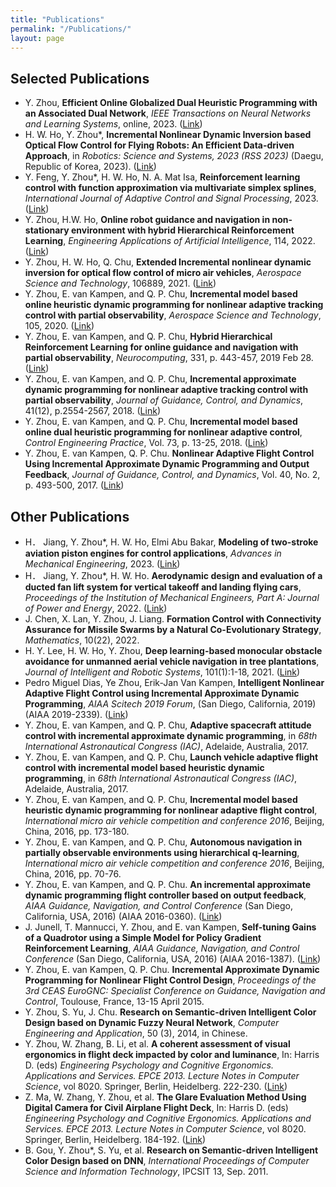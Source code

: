 ```yaml
---
title: "Publications"
permalink: "/Publications/"
layout: page
---
```

<!--[PDF](/download/Publications_YeZhou.pdf)-->
## Selected Publications
- Y. Zhou, <b>Efficient Online Globalized Dual Heuristic Programming with an Associated Dual Network</b>, _IEEE Transactions on Neural Networks and Learning Systems_, online, 2023. ([Link](https://doi.org/10.1109/TNNLS.2022.3164727))
- H. W. Ho, Y. Zhou*, <b>Incremental Nonlinear Dynamic Inversion based Optical Flow Control for Flying Robots: An Efficient Data-driven Approach</b>, in _Robotics: Science and Systems, 2023 (RSS 2023)_ (Daegu, Republic of Korea, 2023). ([Link](https://www.roboticsproceedings.org/rss19/p081.html))
- Y. Feng, Y. Zhou*, H. W. Ho, N. A. Mat Isa, <b>Reinforcement learning control with function approximation via multivariate simplex splines</b>, _International Journal of Adaptive Control and Signal Processing_, 2023. ([Link](https://doi.org/10.1002/acs.3579))
- Y. Zhou, H.W. Ho, <b>Online robot guidance and navigation in non-stationary environment with hybrid Hierarchical Reinforcement Learning</b>, _Engineering Applications of Artificial Intelligence_, 114, 2022. ([Link](https://doi.org/10.1016/j.engappai.2022.105152))
- Y. Zhou, H. W. Ho, Q. Chu, <b>Extended Incremental nonlinear dynamic inversion for optical flow control of micro air vehicles</b>, _Aerospace Science and Technology_, 106889, 2021. ([Link](https://www.sciencedirect.com/science/article/abs/pii/S1270963821003990))
- Y. Zhou, E. van Kampen, and Q. P. Chu, <b>Incremental model based online heuristic dynamic programming for nonlinear adaptive tracking control with partial observability</b>, _Aerospace Science and Technology_, 105, 2020.
([Link](https://doi.org/10.1016/j.ast.2020.106013))
- Y. Zhou, E. van Kampen, and Q. P. Chu, <b>Hybrid Hierarchical Reinforcement Learning for online guidance and navigation with partial observability</b>, _Neurocomputing_, 331, p. 443-457, 2019 Feb 28.
([Link](https://doi.org/10.1016/j.neucom.2018.11.072))
- Y. Zhou, E. van Kampen, and Q. P. Chu, <b>Incremental approximate dynamic programming for nonlinear adaptive tracking control with partial observability</b>, _Journal of Guidance, Control, and Dynamics_, 41(12), p.2554-2567, 2018.
([Link](https://doi.org/10.2514/1.G003472))
- Y. Zhou, E. van Kampen, and Q. P. Chu, <b>Incremental model based online dual heuristic programming for nonlinear adaptive control</b>, _Control Engineering Practice_, Vol. 73, p. 13-25, 2018.
([Link](https://doi.org/10.1016/j.conengprac.2017.12.011))
- Y. Zhou, E. van Kampen, Q. P. Chu. <b>Nonlinear Adaptive Flight Control Using Incremental Approximate Dynamic Programming and Output Feedback</b>, _Journal of Guidance, Control, and Dynamics_, Vol. 40, No. 2, p. 493-500, 2017.
([Link](https://doi.org/10.2514/1.G001762))

## Other Publications
- H． Jiang, Y. Zhou*, H. W. Ho, Elmi Abu Bakar, <b>Modeling of two-stroke aviation piston engines for control applications</b>, _Advances in Mechanical Engineering_, 2023. ([Link](https://doi.org/10.1177/16878132231153234))
- H． Jiang, Y. Zhou*, H. W. Ho. <b>Aerodynamic design and evaluation of a ducted fan lift system for vertical takeoff and landing flying cars</b>, _Proceedings of the Institution of Mechanical Engineers, Part A: Journal of Power and Energy_, 2022. ([Link](https://doi.org/10.1177/09576509221106395))
- J. Chen, X. Lan, Y. Zhou, J. Liang. <b>Formation Control with Connectivity Assurance for Missile Swarms by a Natural Co-Evolutionary Strategy</b>, _Mathematics_, 10(22), 2022.
- H. Y. Lee, H. W. Ho, Y. Zhou, <b>Deep learning-based monocular obstacle avoidance for unmanned aerial vehicle navigation in tree plantations</b>, _Journal of Intelligent and Robotic Systems_, 101(1):1-18, 2021. ([Link](https://link.springer.com/article/10.1007/s10846-020-01284-z))
- Pedro Miguel Dias, Ye Zhou, Erik-Jan Van Kampen, <b>Intelligent Nonlinear Adaptive Flight Control using Incremental Approximate Dynamic Programming</b>, _AIAA Scitech 2019 Forum_, (San Diego, California, 2019) (AIAA 2019-2339). ([Link](https://doi.org/10.2514/6.2019-2339))
- Y. Zhou, E. van Kampen, and Q. P. Chu, <b>Adaptive spacecraft attitude control with incremental approximate dynamic programming</b>, in _68th International Astronautical Congress (IAC)_, Adelaide, Australia, 2017.
- Y. Zhou, E. van Kampen, and Q. P. Chu, <b>Launch vehicle adaptive flight control with incremental model based heuristic dynamic programming</b>, in _68th International Astronautical Congress (IAC)_, Adelaide, Australia, 2017. 
- Y. Zhou, E. van Kampen, and Q. P. Chu, <b>Incremental model based heuristic dynamic programming for nonlinear adaptive flight control</b>, _International micro air vehicle competition and conference 2016_, Beijing, China, 2016, pp. 173-180. 
- Y. Zhou, E. van Kampen, and Q. P. Chu, <b>Autonomous navigation in partially observable environments using hierarchical q-learning</b>, _International micro air vehicle competition and conference 2016_, Beijing, China, 2016, pp. 70-76.
- Y. Zhou, E. van Kampen, and Q. P. Chu. <b>An incremental approximate dynamic programming flight controller based on output feedback</b>, _AIAA Guidance, Navigation, and Control Conference_ (San Diego, California, USA, 2016) (AIAA 2016-0360). ([Link](https://doi.org/10.2514/6.2016-0360))
- J. Junell, T. Mannucci, Y. Zhou, and E. van Kampen, <b>Self-tuning Gains of a Quadrotor using a Simple Model for Policy Gradient Reinforcement Learning</b>, _AIAA Guidance, Navigation, and Control Conference_ (San Diego, California, USA, 2016) (AIAA 2016-1387). ([Link](https://doi.org/10.2514/6.2016-1387))
- Y. Zhou, E. van Kampen, Q. P. Chu. <b>Incremental Approximate Dynamic Programming for Nonlinear Flight Control Design</b>, _Proceedings of the 3rd CEAS EuroGNC: Specialist Conference on Guidance, Navigation and Control_, Toulouse, France, 13-15 April 2015.
- Y. Zhou, S. Yu, J. Chu. <b>Research on Semantic-driven Intelligent Color Design based on Dynamic Fuzzy Neural Network</b>, _Computer Engineering and Application_, 50 (3), 2014, in Chinese.
- Y. Zhou, W. Zhang, B. Li, et al. <b>A coherent assessment of visual ergonomics in flight deck impacted by color and luminance</b>, In: Harris D. (eds) _Engineering Psychology and Cognitive Ergonomics. Applications and Services. EPCE 2013. Lecture Notes in Computer Science_, vol 8020. Springer, Berlin, Heidelberg. 222-230. ([Link](https://doi.org/10.1007/978-3-642-39354-9_25))
- Z. Ma, W. Zhang, Y. Zhou, et al. <b>The Glare Evaluation Method Using Digital Camera for Civil Airplane Flight Deck</b>, In: Harris D. (eds) _Engineering Psychology and Cognitive Ergonomics. Applications and Services. EPCE 2013. Lecture Notes in Computer Science_, vol 8020. Springer, Berlin, Heidelberg. 184-192. ([Link](https://doi.org/10.1007/978-3-642-39354-9_21))
- B. Gou, Y. Zhou*, S. Yu, et al. <b>Research on Semantic-driven Intelligent Color Design based on DNN</b>, _International Proceedings of Computer Science and Information Technology_, IPCSIT 13, Sep. 2011.

